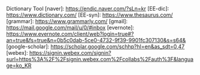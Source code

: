Dictionary
Tool
[naver]: https://endic.naver.com/?sLn=kr
[EE-dic]: https://www.dictionary.com/
[EE-syn]: https://www.thesaurus.com/
[grammar]: https://www.grammarly.com/
[gmail]: https://mail.google.com/mail/u/0/#inbox
[evernote]: https://www.evernote.com/client/web?login=true#?an=true&fs=true&n=0b5c0dab-5ce0-4732-9f39-9901fc307130&s=s64&
[google-scholar]: https://scholar.google.com/schhp?hl=en&as_sdt=0,47
[webex]: https://signin.webex.com/signin?surl=https%3A%2F%2Fsignin.webex.com%2Fcollabs%2Fauth%3F&language=ko_KR
